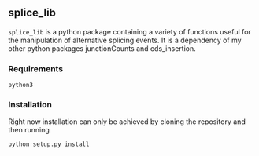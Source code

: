 ## splice_lib

`splice_lib` is a python package containing a variety of functions useful for the manipulation of alternative splicing events.  It is a dependency of my other python packages junctionCounts and cds_insertion.  

### Requirements

`python3`  


### Installation

Right now installation can only be achieved by cloning the repository and then running  

```
python setup.py install
```
